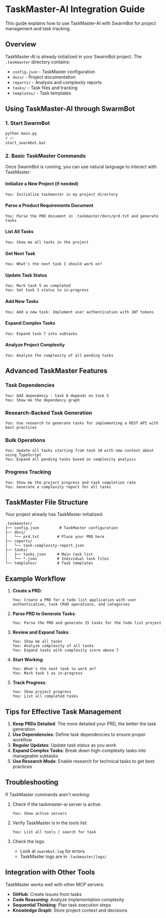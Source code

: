 # TaskMaster-AI Integration Guide

This guide explains how to use TaskMaster-AI with SwarmBot for project management and task tracking.

## Overview

TaskMaster-AI is already initialized in your SwarmBot project. The `.taskmaster` directory contains:
- `config.json` - TaskMaster configuration
- `docs/` - Project documentation
- `reports/` - Analysis and complexity reports
- `tasks/` - Task files and tracking
- `templates/` - Task templates

## Using TaskMaster-AI through SwarmBot

### 1. Start SwarmBot
```bash
python main.py
# or
start_swarmbot.bat
```

### 2. Basic TaskMaster Commands

Once SwarmBot is running, you can use natural language to interact with TaskMaster:

#### Initialize a New Project (if needed)
```
You: Initialize taskmaster in my project directory
```

#### Parse a Product Requirements Document
```
You: Parse the PRD document in .taskmaster/docs/prd.txt and generate tasks
```

#### List All Tasks
```
You: Show me all tasks in the project
```

#### Get Next Task
```
You: What's the next task I should work on?
```

#### Update Task Status
```
You: Mark task 5 as completed
You: Set task 3 status to in-progress
```

#### Add New Tasks
```
You: Add a new task: Implement user authentication with JWT tokens
```

#### Expand Complex Tasks
```
You: Expand task 7 into subtasks
```

#### Analyze Project Complexity
```
You: Analyze the complexity of all pending tasks
```

## Advanced TaskMaster Features

### Task Dependencies
```
You: Add dependency - task 8 depends on task 5
You: Show me the dependency graph
```

### Research-Backed Task Generation
```
You: Use research to generate tasks for implementing a REST API with best practices
```

### Bulk Operations
```
You: Update all tasks starting from task 10 with new context about using TypeScript
You: Expand all pending tasks based on complexity analysis
```

### Progress Tracking
```
You: Show me the project progress and task completion rate
You: Generate a complexity report for all tasks
```

## TaskMaster File Structure

Your project already has TaskMaster initialized:

```
.taskmaster/
├── config.json         # TaskMaster configuration
├── docs/
│   └── prd.txt        # Place your PRD here
├── reports/
│   └── task-complexity-report.json
├── tasks/
│   ├── tasks.json     # Main task list
│   └── *.json         # Individual task files
└── templates/         # Task templates
```

## Example Workflow

1. **Create a PRD**:
   ```
   You: Create a PRD for a todo list application with user authentication, task CRUD operations, and categories
   ```

2. **Parse PRD to Generate Tasks**:
   ```
   You: Parse the PRD and generate 15 tasks for the todo list project
   ```

3. **Review and Expand Tasks**:
   ```
   You: Show me all tasks
   You: Analyze complexity of all tasks
   You: Expand tasks with complexity score above 7
   ```

4. **Start Working**:
   ```
   You: What's the next task to work on?
   You: Mark task 1 as in-progress
   ```

5. **Track Progress**:
   ```
   You: Show project progress
   You: List all completed tasks
   ```

## Tips for Effective Task Management

1. **Keep PRDs Detailed**: The more detailed your PRD, the better the task generation
2. **Use Dependencies**: Define task dependencies to ensure proper workflow
3. **Regular Updates**: Update task status as you work
4. **Expand Complex Tasks**: Break down high-complexity tasks into manageable subtasks
5. **Use Research Mode**: Enable research for technical tasks to get best practices

## Troubleshooting

If TaskMaster commands aren't working:

1. Check if the taskmaster-ai server is active:
   ```
   You: Show active servers
   ```

2. Verify TaskMaster is in the tools list:
   ```
   You: List all tools | search for task
   ```

3. Check the logs:
   - Look at `swarmbot.log` for errors
   - TaskMaster logs are in `.taskmaster/logs/`

## Integration with Other Tools

TaskMaster works well with other MCP servers:

- **GitHub**: Create issues from tasks
- **Code Reasoning**: Analyze implementation complexity
- **Sequential Thinking**: Plan task execution steps
- **Knowledge Graph**: Store project context and decisions